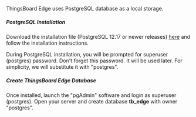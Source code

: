 ThingsBoard Edge uses PostgreSQL database as a local storage. 

##### PostgreSQL Installation

Download the installation file (PostgreSQL 12.17 or newer releases) [here](https://www.enterprisedb.com/downloads/postgres-postgresql-downloads#windows) and follow the installation instructions.

During PostgreSQL installation, you will be prompted for superuser (postgres) password.
Don't forget this password. It will be used later. For simplicity, we will substitute it with "postgres".

##### Create ThingsBoard Edge Database

Once installed, launch the "pgAdmin" software and login as superuser (postgres). 
Open your server and create database **tb_edge** with owner "postgres".
